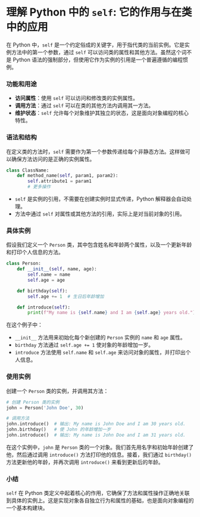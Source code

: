 # 理解 Python 中的 `self`: 它的作用与在类中的应用

在 Python 中，`self` 是一个约定俗成的关键字，用于指代类的当前实例。它是实例方法中的第一个参数，通过 `self` 可以访问类的属性和其他方法。虽然这个词不是 Python 语法的强制部分，但使用它作为实例的引用是一个普遍遵循的编程惯例。

### 功能和用途

- **访问属性**：使用 `self` 可以访问和修改类的实例属性。
- **调用方法**：通过 `self` 可以在类的其他方法内调用其一方法。
- **维护状态**：`self` 允许每个对象维护其独立的状态，这是面向对象编程的核心特性。

### 语法和结构

在定义类的方法时，`self` 需要作为第一个参数传递给每个非静态方法。这样做可以确保方法访问的是正确的实例属性。

```python
class ClassName:
    def method_name(self, param1, param2):
        self.attribute1 = param1
        # 更多操作
```

- `self` 是实例的引用，不需要在创建实例时显式传递，Python 解释器会自动处理。
- 方法中通过 `self` 对属性或其他方法的引用，实际上是对当前对象的引用。

### 具体实例

假设我们定义一个 `Person` 类，其中包含姓名和年龄两个属性，以及一个更新年龄和打印个人信息的方法。

```python
class Person:
    def __init__(self, name, age):
        self.name = name
        self.age = age

    def birthday(self):
        self.age += 1  # 生日后年龄增加

    def introduce(self):
        print(f"My name is {self.name} and I am {self.age} years old.")
```

在这个例子中：

- `__init__` 方法用来初始化每个新创建的 `Person` 实例的 `name` 和 `age` 属性。
- `birthday` 方法通过 `self.age += 1` 使对象的年龄增加一岁。
- `introduce` 方法使用 `self.name` 和 `self.age` 来访问对象的属性，并打印出个人信息。

### 使用实例

创建一个 `Person` 类的实例，并调用其方法：

```python
# 创建 Person 类的实例
john = Person('John Doe', 30)

# 调用方法
john.introduce()  # 输出: My name is John Doe and I am 30 years old.
john.birthday()   # 使 John 的年龄增加一岁
john.introduce()  # 输出: My name is John Doe and I am 31 years old.
```

在这个实例中，`john` 是 `Person` 类的一个对象。我们首先用名字和初始年龄创建了他，然后通过调用 `introduce()` 方法打印他的信息。接着，我们通过 `birthday()` 方法更新他的年龄，并再次调用 `introduce()` 来看到更新后的年龄。

### 小结

`self` 在 Python 类定义中起着核心的作用，它确保了方法和属性操作正确地关联到具体的实例上。这是实现对象各自独立行为和属性的基础，也是面向对象编程的一个基本构建块。